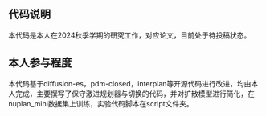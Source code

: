 ## 代码说明
本代码是本人在2024秋季学期的研究工作，对应论文，目前处于待投稿状态。

## 本人参与程度

本代码基于diffusion-es，pdm-closed，interplan等开源代码进行改进，均由本人完成，主要撰写了保守激进规划器与切换的代码，并对扩散模型进行简化，在nuplan_mini数据集上训练，实验代码脚本在script文件夹。



